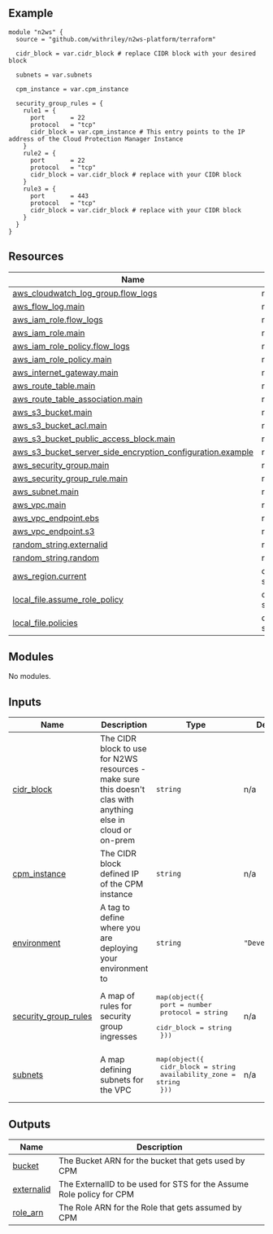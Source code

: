 <!-- BEGIN_TF_DOCS -->


## Example

```hcl
module "n2ws" {
  source = "github.com/withriley/n2ws-platform/terraform"

  cidr_block = var.cidr_block # replace CIDR block with your desired block

  subnets = var.subnets

  cpm_instance = var.cpm_instance

  security_group_rules = {
    rule1 = {
      port       = 22
      protocol   = "tcp"
      cidr_block = var.cpm_instance # This entry points to the IP address of the Cloud Protection Manager Instance
    }
    rule2 = {
      port       = 22
      protocol   = "tcp"
      cidr_block = var.cidr_block # replace with your CIDR block
    }
    rule3 = {
      port       = 443
      protocol   = "tcp"
      cidr_block = var.cidr_block # replace with your CIDR block
    }
  }
}
```

## Resources

| Name | Type |
|------|------|
| [aws_cloudwatch_log_group.flow_logs](https://registry.terraform.io/providers/hashicorp/aws/latest/docs/resources/cloudwatch_log_group) | resource |
| [aws_flow_log.main](https://registry.terraform.io/providers/hashicorp/aws/latest/docs/resources/flow_log) | resource |
| [aws_iam_role.flow_logs](https://registry.terraform.io/providers/hashicorp/aws/latest/docs/resources/iam_role) | resource |
| [aws_iam_role.main](https://registry.terraform.io/providers/hashicorp/aws/latest/docs/resources/iam_role) | resource |
| [aws_iam_role_policy.flow_logs](https://registry.terraform.io/providers/hashicorp/aws/latest/docs/resources/iam_role_policy) | resource |
| [aws_iam_role_policy.main](https://registry.terraform.io/providers/hashicorp/aws/latest/docs/resources/iam_role_policy) | resource |
| [aws_internet_gateway.main](https://registry.terraform.io/providers/hashicorp/aws/latest/docs/resources/internet_gateway) | resource |
| [aws_route_table.main](https://registry.terraform.io/providers/hashicorp/aws/latest/docs/resources/route_table) | resource |
| [aws_route_table_association.main](https://registry.terraform.io/providers/hashicorp/aws/latest/docs/resources/route_table_association) | resource |
| [aws_s3_bucket.main](https://registry.terraform.io/providers/hashicorp/aws/latest/docs/resources/s3_bucket) | resource |
| [aws_s3_bucket_acl.main](https://registry.terraform.io/providers/hashicorp/aws/latest/docs/resources/s3_bucket_acl) | resource |
| [aws_s3_bucket_public_access_block.main](https://registry.terraform.io/providers/hashicorp/aws/latest/docs/resources/s3_bucket_public_access_block) | resource |
| [aws_s3_bucket_server_side_encryption_configuration.example](https://registry.terraform.io/providers/hashicorp/aws/latest/docs/resources/s3_bucket_server_side_encryption_configuration) | resource |
| [aws_security_group.main](https://registry.terraform.io/providers/hashicorp/aws/latest/docs/resources/security_group) | resource |
| [aws_security_group_rule.main](https://registry.terraform.io/providers/hashicorp/aws/latest/docs/resources/security_group_rule) | resource |
| [aws_subnet.main](https://registry.terraform.io/providers/hashicorp/aws/latest/docs/resources/subnet) | resource |
| [aws_vpc.main](https://registry.terraform.io/providers/hashicorp/aws/latest/docs/resources/vpc) | resource |
| [aws_vpc_endpoint.ebs](https://registry.terraform.io/providers/hashicorp/aws/latest/docs/resources/vpc_endpoint) | resource |
| [aws_vpc_endpoint.s3](https://registry.terraform.io/providers/hashicorp/aws/latest/docs/resources/vpc_endpoint) | resource |
| [random_string.externalid](https://registry.terraform.io/providers/hashicorp/random/latest/docs/resources/string) | resource |
| [random_string.random](https://registry.terraform.io/providers/hashicorp/random/latest/docs/resources/string) | resource |
| [aws_region.current](https://registry.terraform.io/providers/hashicorp/aws/latest/docs/data-sources/region) | data source |
| [local_file.assume_role_policy](https://registry.terraform.io/providers/hashicorp/local/latest/docs/data-sources/file) | data source |
| [local_file.policies](https://registry.terraform.io/providers/hashicorp/local/latest/docs/data-sources/file) | data source |

## Modules

No modules.

## Inputs

| Name | Description | Type | Default | Required |
|------|-------------|------|---------|:--------:|
| <a name="input_cidr_block"></a> [cidr\_block](#input\_cidr\_block) | The CIDR block to use for N2WS resources - make sure this doesn't clas with anything else in cloud or on-prem | `string` | n/a | yes |
| <a name="input_cpm_instance"></a> [cpm\_instance](#input\_cpm\_instance) | The CIDR block defined IP of the CPM instance | `string` | n/a | yes |
| <a name="input_environment"></a> [environment](#input\_environment) | A tag to define where you are deploying your environment to | `string` | `"Development"` | no |
| <a name="input_security_group_rules"></a> [security\_group\_rules](#input\_security\_group\_rules) | A map of rules for security group ingresses | <pre>map(object({<br>    port       = number<br>    protocol   = string<br>    cidr_block = string<br>  }))</pre> | n/a | yes |
| <a name="input_subnets"></a> [subnets](#input\_subnets) | A map defining subnets for the VPC | <pre>map(object({<br>    cidr_block        = string<br>    availability_zone = string<br>  }))</pre> | n/a | yes |

## Outputs

| Name | Description |
|------|-------------|
| <a name="output_bucket"></a> [bucket](#output\_bucket) | The Bucket ARN for the bucket that gets used by CPM |
| <a name="output_externalid"></a> [externalid](#output\_externalid) | The ExternalID to be used for STS for the Assume Role policy for CPM |
| <a name="output_role_arn"></a> [role\_arn](#output\_role\_arn) | The Role ARN for the Role that gets assumed by CPM |
<!-- END_TF_DOCS -->